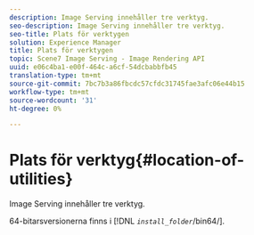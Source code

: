 ```yaml
---
description: Image Serving innehåller tre verktyg.
seo-description: Image Serving innehåller tre verktyg.
seo-title: Plats för verktygen
solution: Experience Manager
title: Plats för verktygen
topic: Scene7 Image Serving - Image Rendering API
uuid: e06c4ba1-e00f-464c-a6cf-54dcbabbfb45
translation-type: tm+mt
source-git-commit: 7bc7b3a86fbcdc57cfdc31745fae3afc06e44b15
workflow-type: tm+mt
source-wordcount: '31'
ht-degree: 0%

---
```



# Plats för verktyg{#location-of-utilities}

Image Serving innehåller tre verktyg.

64-bitarsversionerna finns i [!DNL *`install_folder`*/bin64/].
